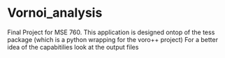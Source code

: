 # Vornoi_analysis
Final Project for MSE 760.  This application is designed ontop of the tess package (which is a python wrapping for the voro++ project) 
For a better idea of the capabitilies look at the output files
